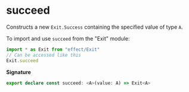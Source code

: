 # succeed

Constructs a new `Exit.Success` containing the specified value of type `A`.

To import and use `succeed` from the "Exit" module:

```ts
import * as Exit from "effect/Exit"
// Can be accessed like this
Exit.succeed
```

**Signature**

```ts
export declare const succeed: <A>(value: A) => Exit<A>
```
